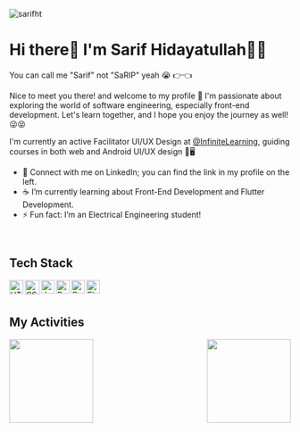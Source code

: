 <p align="left"> <img src="https://komarev.com/ghpvc/?username=sarifht&label=Profile%20views&color=0e75b6&style=flat" alt="sarifht" /> </p>

# Hi there👋 I'm Sarif Hidayatullah🧑‍🦰
You can call me "Sarif" not "SaRIP" yeah 😭 👉👈

Nice to meet you there! and welcome to my profile 🍷 I'm passionate about exploring the world of software engineering, especially front-end development. Let's learn together, and I hope you enjoy the journey as well! 😜😝

I'm currently an active Facilitator UI/UX Design at <a href="https://www.infinitelearning.id/">@InfiniteLearning</a>, guiding courses in both web and Android UI/UX design 📱🖥️

- 🌱 Connect with me on LinkedIn; you can find the link in my profile on the left.
- ☕ I’m currently learning about Front-End Development and Flutter Development.
- ⚡ Fun fact: I’m an Electrical Engineering student!

<br>

## Tech Stack
<a href="https://www.w3schools.com/html/">
  <img align="left" alt="HTML" title="HTML" width="25px" height="25px" src="https://www.svgrepo.com/show/349402/html5.svg" />
</a>
<a href="https://www.w3schools.com/css/">
  <img align="left" alt="CSS" title="CSS" width="26px" height="26px" src="https://www.svgrepo.com/show/349330/css3.svg" />
</a>
<a href="https://www.w3schools.com/js/">
  <img align="left" alt="JavaScript" title="JavaScript" width="24px" height="24px" src="https://upload.wikimedia.org/wikipedia/commons/9/99/Unofficial_JavaScript_logo_2.svg" />
</a>
<a href="https://reactjs.org/">
  <img align="left" alt="React" title="React" width="24px" height="24px" src="https://cdn.worldvectorlogo.com/logos/react-2.svg" />
</a>
<a href="https://dart.dev/">
  <img align="left" alt="Dart" title="Dart" width="24px" height="24px" src="https://upload.wikimedia.org/wikipedia/commons/7/7e/Dart-logo.png" />
</a>
<a href="https://flutter.dev/">
  <img align="left" alt="Flutter" title="Flutter" width="24px" height="24px" src="https://www.svgrepo.com/show/353751/flutter.svg" />
</a>


  <br>
  <br>
  
## My Activities
<p style="display: flex; justify-content: space-between;">
  <a href="https://github.com/sarifht">
    <img height="150em" src="https://github-readme-stats-eight-theta.vercel.app/api?username=sarifht&show_icons=true&theme=algolia&include_all_commits=true&count_private=true"/>
  </a>
  <a href="https://github.com/sarifht">
    <img height="150em" src="https://github-readme-stats-eight-theta.vercel.app/api/top-langs/?username=sarifht&layout=compact&langs_count=8&theme=algolia"/>
  </a>
</p>

